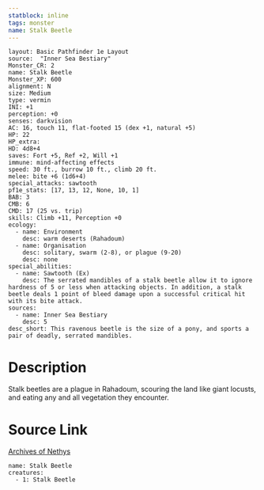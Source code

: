 ```yaml
---
statblock: inline
tags: monster
name: Stalk Beetle
---
```

```statblock
layout: Basic Pathfinder 1e Layout
source:  "Inner Sea Bestiary"
Monster_CR: 2
name: Stalk Beetle
Monster_XP: 600
alignment: N
size: Medium
type: vermin
INI: +1
perception: +0
senses: darkvision
AC: 16, touch 11, flat-footed 15 (dex +1, natural +5)
HP: 22
HP_extra: 
HD: 4d8+4
saves: Fort +5, Ref +2, Will +1
immune: mind-affecting effects
speed: 30 ft., burrow 10 ft., climb 20 ft.
melee: bite +6 (1d6+4)
special_attacks: sawtooth
pf1e_stats: [17, 13, 12, None, 10, 1]
BAB: 3
CMB: 6
CMD: 17 (25 vs. trip)
skills: Climb +11, Perception +0
ecology:
  - name: Environment
    desc: warm deserts (Rahadoum)
  - name: Organisation
    desc: solitary, swarm (2-8), or plague (9-20)
    desc: none
special_abilities:
  - name: Sawtooth (Ex)
    desc: The serrated mandibles of a stalk beetle allow it to ignore hardness of 5 or less when attacking objects. In addition, a stalk beetle deals 1 point of bleed damage upon a successful critical hit with its bite attack.
sources:
  - name: Inner Sea Bestiary
    desc: 5
desc_short: This ravenous beetle is the size of a pony, and sports a pair of deadly, serrated mandibles.
```
# Description
Stalk beetles are a plague in Rahadoum, scouring the land like giant locusts, and eating any and all vegetation they encounter.
# Source Link
[Archives of Nethys](https://aonprd.com/MonsterDisplay.aspx?ItemName=Stalk%20Beetle)
```encounter-table
name: Stalk Beetle
creatures:
  - 1: Stalk Beetle
```
